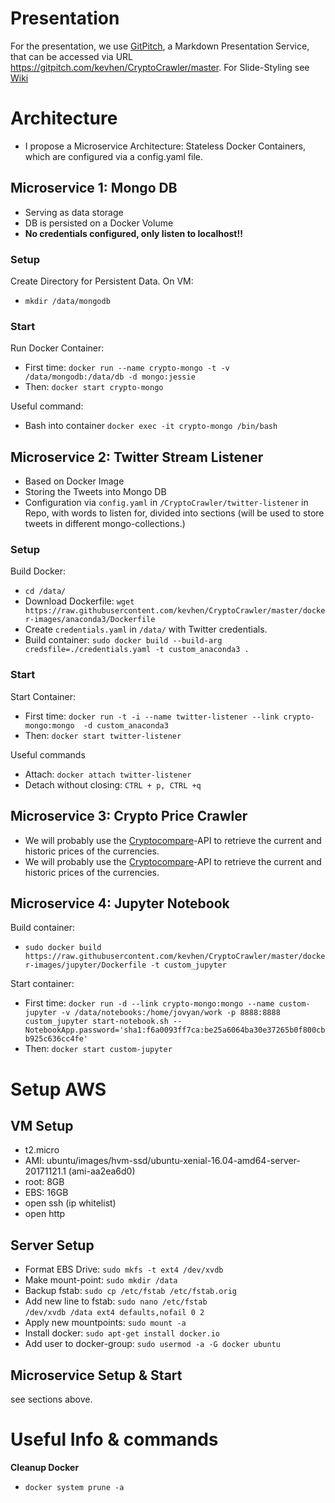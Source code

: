 # Presentation
For the presentation, we use [GitPitch](https://gitpitch.com/),
a Markdown Presentation Service, that can be accessed via URL
https://gitpitch.com/kevhen/CryptoCrawler/master.
For Slide-Styling see [Wiki](https://github.com/gitpitch/gitpitch/wiki/Slideshow-Settings)

# Architecture
- I propose a Microservice Architecture: Stateless Docker Containers,
which are configured via a config.yaml file.

## Microservice 1: Mongo DB
- Serving as data storage
- DB is persisted on a Docker Volume
- **No credentials configured, only listen to localhost!!**

### Setup
Create Directory for Persistent Data. On VM:
- `mkdir /data/mongodb`

### Start
Run Docker Container:
- First time:  `docker run --name crypto-mongo -t -v /data/mongodb:/data/db -d mongo:jessie`
- Then: `docker start crypto-mongo`

Useful command:
- Bash into container `docker exec -it crypto-mongo /bin/bash`

## Microservice 2: Twitter Stream Listener
- Based on  Docker Image
- Storing the Tweets into Mongo DB
- Configuration via `config.yaml` in `/CryptoCrawler/twitter-listener` in Repo, with words to listen for, divided into sections (will be used to store tweets in different mongo-collections.)

### Setup
Build Docker:
- `cd /data/`
- Download Dockerfile: `wget https://raw.githubusercontent.com/kevhen/CryptoCrawler/master/docker-images/anaconda3/Dockerfile`
- Create `credentials.yaml` in `/data/` with Twitter credentials.
- Build container: `sudo docker build --build-arg credsfile=./credentials.yaml -t custom_anaconda3 .`

### Start
Start Container:
- First time: `docker run -t -i --name twitter-listener --link crypto-mongo:mongo  -d custom_anaconda3`
- Then: `docker start twitter-listener`

Useful commands
- Attach: `docker attach twitter-listener`
- Detach without closing: `CTRL + p, CTRL +q`

## Microservice 3: Crypto Price Crawler
- We will probably use the [Cryptocompare](https://www.cryptocompare.com/api)-API to retrieve the current and historic prices of the currencies.
- We will probably use the [Cryptocompare](https://www.cryptocompare.com/api)-API to retrieve the current and historic prices of the currencies.

## Microservice 4: Jupyter Notebook
Build container:
- `sudo docker build https://raw.githubusercontent.com/kevhen/CryptoCrawler/master/docker-images/jupyter/Dockerfile -t custom_jupyter`

Start container:
- First time: `docker run -d --link crypto-mongo:mongo --name custom-jupyter -v /data/notebooks:/home/jovyan/work -p 8888:8888 custom_jupyter start-notebook.sh --NotebookApp.password='sha1:f6a0093ff7ca:be25a6064ba30e37265b0f800cbb925c636cc4fe'`
- Then: `docker start custom-jupyter`

# Setup AWS
## VM Setup
- t2.micro
- AMI: ubuntu/images/hvm-ssd/ubuntu-xenial-16.04-amd64-server-20171121.1 (ami-aa2ea6d0)
- root: 8GB
- EBS: 16GB
- open ssh (ip whitelist)
- open http

## Server Setup
- Format EBS Drive: `sudo mkfs -t ext4 /dev/xvdb`
- Make mount-point: `sudo mkdir /data`
- Backup fstab: `sudo cp /etc/fstab /etc/fstab.orig`
- Add new line to fstab: `sudo nano /etc/fstab` <br>
  `/dev/xvdb /data ext4 defaults,nofail 0 2`
- Apply new mountpoints: `sudo mount -a`
- Install docker: `sudo apt-get install docker.io`
- Add user to docker-group: `sudo usermod -a -G docker ubuntu`

## Microservice Setup & Start
see sections above.

# Useful Info & commands
**Cleanup Docker**
- `docker system prune -a`
